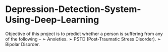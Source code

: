# Depression-Detection-System-Using-Deep-Learning
Objective of this project is to predict whether a person is suffering from any of the following – ➢ Anxieties. ➢ PSTD (Post-Traumatic Stress Disorder). ➢ Bipolar Disorder.
